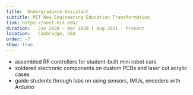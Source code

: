 ```yaml
---
title:  Undergraduate Assistant
subtitle: MIT New Engineering Education Transformation
link: https://neet.mit.edu/
duration:   Jan 2020 – Mar 2020 | Aug 2021 - Present
location:   Cambridge, USA
order: -7
show: true
---
```


- assembled RF controllers for student-built mini robot cars
- soldered electronic components on custom PCBs and laser cut acrylic cases
- guide students through labs on using sensors, IMUs, encoders with Arduino
